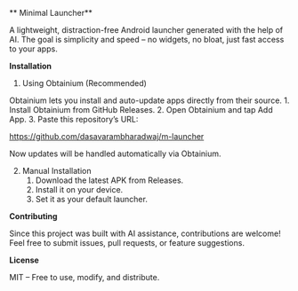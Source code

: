 **
Minimal Launcher**

A lightweight, distraction-free Android launcher generated with the help of AI.
The goal is simplicity and speed – no widgets, no bloat, just fast access to your apps.



**Installation**

1. Using Obtainium (Recommended)

Obtainium lets you install and auto-update apps directly from their source.
	1. Install Obtainium from GitHub Releases.
	2. Open Obtainium and tap Add App.
	3. Paste this repository’s URL:

https://github.com/dasavarambharadwaj/m-launcher


Now updates will be handled automatically via Obtainium.


2. Manual Installation
	1. Download the latest APK from Releases.
	2. Install it on your device.
	3. Set it as your default launcher.


**Contributing**

Since this project was built with AI assistance, contributions are welcome!
Feel free to submit issues, pull requests, or feature suggestions.


**License**

MIT – Free to use, modify, and distribute.
